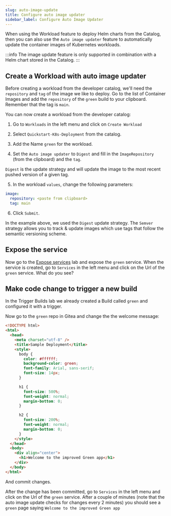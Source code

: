 ```yaml
---
slug: auto-image-update
title: Configure auto image updater
sidebar_label: Configure Auto Image Updater
---
```


When using the Workload feature to deploy Helm charts from the Catalog, then you can also use the `Auto image updater` feature to automatically update the container images of Kubernetes workloads.

:::info
The image update feature is only supported in combination with a Helm chart stored in the Catalog.
:::

## Create a Workload with auto image updater

Before creating a workload from the developer catalog, we'll need the `repository` and `tag` of the image we like to deploy. Go to the list of Container Images and add the `repository` of the `green` build to your clipboard. Remember that the tag is `main`.

You can now create a workload from the developer catalog:

1. Go to `Workloads` in the left menu and click on `Create Workload`

2. Select `Quickstart-K8s-Deployment` from the catalog.

3. Add the Name `green` for the workload.

4. Set the `Auto image updater` to `Digest` and fill in the `ImageRepository` (from the clipboard) and the `tag`.

`Digest` is the update strategy and will update the image to the most recent pushed version of a given tag.

5. In the workload `values`, change the following parameters:

```yaml
image:
  repository: <paste from clipboard>
  tag: main
```

6. Click `Submit`.

In the example above, we used the `Digest` update strategy. The `Semver` strategy allows you to track & update images which use tags that follow the semantic versioning scheme.

## Expose the service

Now go to the [Expose services](expose-services.md) lab and expose the `green` service. When the service is created, go to `Services` in the left menu and click on the Url of the `green` service. What do you see?

## Make code change to trigger a new build

In the Trigger Builds lab we already created a Build called `green` and configured it with a trigger.

Now go to the `green` repo in Gitea and change the the welcome message:

```html
<!DOCTYPE html>
<html>
  <head>
    <meta charset="utf-8" />
    <title>Sample Deployment</title>
    <style>
      body {
        color: #ffffff;
        background-color: green;
        font-family: Arial, sans-serif;
        font-size: 14px;
      }

      h1 {
        font-size: 500%;
        font-weight: normal;
        margin-bottom: 0;
      }

      h2 {
        font-size: 200%;
        font-weight: normal;
        margin-bottom: 0;
      }
    </style>
  </head>
  <body>
    <div align="center">
      <h1>Welcome to the improved Green app</h1>
    </div>
  </body>
</html>
```

And commit changes.

After the change has been committed, go to `Services` in the left menu and click on the Url of the `green` service. After a couple of minutes (note that the auto image update checks for changes every 2 minutes) you should see a `green` page saying `Welcome to the improved Green app`
